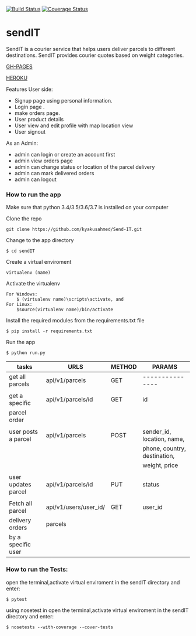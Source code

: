 
[![Build Status](https://travis-ci.org/kyakusahmed/Send-IT.svg?branch=challenge-2%2Fapiv1)](https://travis-ci.org/kyakusahmed/Send-IT)
[![Coverage Status](https://coveralls.io/repos/github/kyakusahmed/Send-IT/badge.svg?branch=challenge-2%2Fapiv1)](https://coveralls.io/github/kyakusahmed/Send-IT?branch=challenge-2%2Fapiv1)


# sendIT
SendIT is a courier service that helps users deliver parcels to different destinations. SendIT provides courier quotes based on weight categories.

[GH-PAGES](https://kyakusahmed.github.io/Send-IT/UI)


[HEROKU](https://send--it.herokuapp.com/api/v1/parcels)


 Features
 User side:

- Signup page using personal information.
- Login page .
- make orders page.
- User product details 
- User view and edit profile with map location view
- User signout


As an Admin:

- admin can login or create an account first
- admin view orders page
- admin can change status or location of the parcel delivery
- admin can mark delivered orders
- admin can logout




### How to run the app


Make sure that python 3.4/3.5/3.6/3.7 is installed on your computer

Clone the repo
```
git clone https://github.com/kyakusahmed/Send-IT.git
```
Change to the app directory
```
$ cd sendIT
```
Create a virtual enviroment
```
virtualenv (name)
```
Activate the virtualenv
```
For Windows:
	$ (virtualenv name)\scripts\activate, and  	
For Linux: 
 	$source(virtualenv name)/bin/activate
```
Install the required modules from the requirements.txt file 
```
$ pip install -r requirements.txt
```
Run the app
```
$ python run.py
```





| tasks               |    URLS                |  METHOD  |         PARAMS              | 
| ------------------- | -----------------------|----------|-----------------------------|
| get all parcels     | api/v1/parcels         |  GET     |   ---------------           |
|                     |                        |          |                             |
| get a specific      | api/v1/parcels/id      |  GET     |  id                         |
| parcel order        |                        |          |                             |
|                     |                        |          |                             |
| user posts a parcel | api/v1/parcels         |  POST    | sender_id, location, name,  | 
|                     |                        |          | phone, country, destination,| 
|	              |			       |	  | weight, price               | 
|                     |                        |          |                             |
| user updates parcel | api/v1/parcels/id      |  PUT     | status                      |
|                     |                        |          |                             |
| Fetch all parcel    | api/v1/users/user_id/  | GET      | user_id                     |
| delivery orders     | parcels                |          |                             |
| by a specific user  |                        |          |                             |
                                        
	
### How to run the Tests:

 open the terminal,activate virtual enviroment in the sendIT directory  and enter:
 ```
 $ pytest
```
 using nosetest  in open the terminal,activate virtual enviroment in the sendIT directory and enter:
 ```
 $ nosetests --with-coverage --cover-tests
 ```


